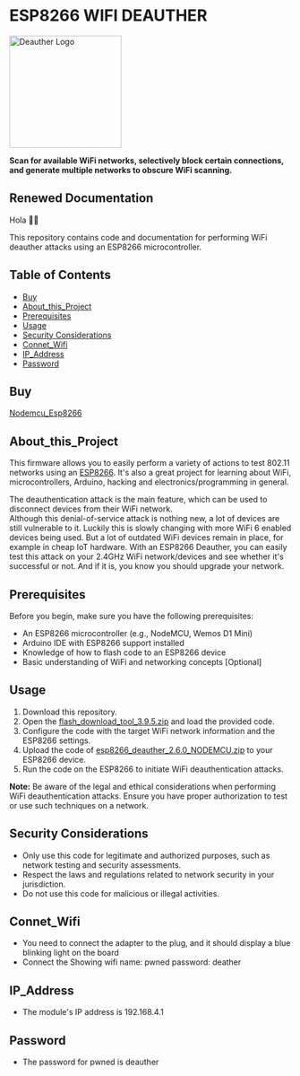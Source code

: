 # ESP8266 WIFI DEAUTHER

<img src='https://deauther.com/img/logo.png' alt='Deauther Logo' width='200' />

**Scan for available WiFi networks, selectively block certain connections, and generate multiple networks to obscure WiFi scanning.**

## Renewed Documentation

Hola 👋🏻

This repository contains code and documentation for performing WiFi deauther attacks using an ESP8266 microcontroller.

## Table of Contents
* [Buy](Buy)
* [About_this_Project](#About_this_Project)
* [Prerequisites](#prerequisites)
* [Usage](#usage)
* [Security Considerations](#security-considerations)
* [Connet_Wifi](#Connect_Wifi)
* [IP_Address](#ip_address)
* [Password](#Password)

## Buy
[Nodemcu_Esp8266](https://www.amazon.in/Generic-Nodemcu-Esp8266-Internet-Development/dp/B07262H53W/ref=mp_s_a_1_3?crid=IKVR7FGW4Z8O&keywords=esp8266&qid=1694963222&sprefix=esp8266%2Caps%2C523&sr=8-3)

## About_this_Project

This firmware allows you to easily perform a variety of actions to test 802.11 networks using an [ESP8266](https://www.espressif.com/en/products/socs/esp8266). It's also a great project for learning about WiFi, microcontrollers, Arduino, hacking and electronics/programming in general.

The deauthentication attack is the main feature, which can be used to disconnect devices from their WiFi network.  
Although this denial-of-service attack is nothing new, a lot of devices are still vulnerable to it. Luckily this is slowly changing with more WiFi 6 enabled devices being used. But a lot of outdated WiFi devices remain in place, for example in cheap IoT hardware.
With an ESP8266 Deauther, you can easily test this attack on your 2.4GHz WiFi network/devices and see whether it's successful or not. And if it is, you know you should upgrade your network.


## Prerequisites

Before you begin, make sure you have the following prerequisites:

- An ESP8266 microcontroller (e.g., NodeMCU, Wemos D1 Mini)
- Arduino IDE with ESP8266 support installed
- Knowledge of how to flash code to an ESP8266 device
- Basic understanding of WiFi and networking concepts  [Optional]

## Usage

1. Download this repository.
3. Open the [flash_download_tool_3.9.5.zip](https://github.com/cyber5kalki/wifi_deauthentication/files/12643043/flash_download_tool_3.9.5.zip) and load the provided code.
4. Configure the code with the target WiFi network information and the ESP8266 settings.
5. Upload the code of [esp8266_deauther_2.6.0_NODEMCU.zip](https://github.com/cyber5kalki/wifi_deauthentication/files/12643061/esp8266_deauther_2.6.0_NODEMCU.zip) to your ESP8266 device.
6. Run the code on the ESP8266 to initiate WiFi deauthentication attacks.

**Note:** Be aware of the legal and ethical considerations when performing WiFi deauthentication attacks. Ensure you have proper authorization to test or use such techniques on a network.

## Security Considerations

- Only use this code for legitimate and authorized purposes, such as network testing and security assessments.
- Respect the laws and regulations related to network security in your jurisdiction.
- Do not use this code for malicious or illegal activities.

## Connet_Wifi

- You need to connect the adapter to the plug, and it should display a blue blinking light on the board
- Connect the Showing wifi name: pwned password: deather

## IP_Address
- The module's IP address is 192.168.4.1

## Password
- The password for pwned is deauther
